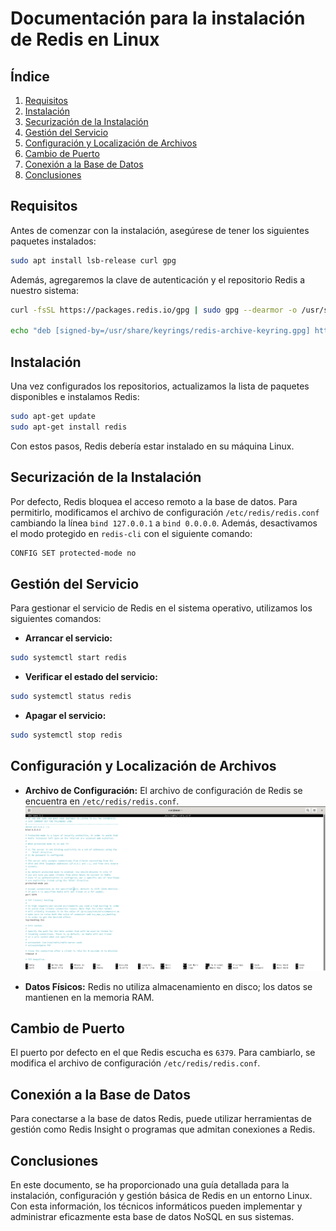 # Documentación para la instalación de Redis en Linux

## Índice

1. [Requisitos](#requisitos)
2. [Instalación](#instalación)
3. [Securización de la Instalación](#securización-de-la-instalación)
4. [Gestión del Servicio](#gestión-del-servicio)
5. [Configuración y Localización de Archivos](#configuración-y-localización-de-archivos)
6. [Cambio de Puerto](#cambio-de-puerto)
7. [Conexión a la Base de Datos](#conexión-a-la-base-de-datos)
8. [Conclusiones](#conclusiones)

## Requisitos

Antes de comenzar con la instalación, asegúrese de tener los siguientes paquetes instalados:

```bash
sudo apt install lsb-release curl gpg
```

Además, agregaremos la clave de autenticación y el repositorio Redis a nuestro sistema:

```bash
curl -fsSL https://packages.redis.io/gpg | sudo gpg --dearmor -o /usr/share/keyrings/redis-archive-keyring.gpg

echo "deb [signed-by=/usr/share/keyrings/redis-archive-keyring.gpg] https://packages.redis.io/deb $(lsb_release -cs) main" | sudo tee /etc/apt/sources.list.d/redis.list
```

## Instalación

Una vez configurados los repositorios, actualizamos la lista de paquetes disponibles e instalamos Redis:

```bash
sudo apt-get update
sudo apt-get install redis
```

Con estos pasos, Redis debería estar instalado en su máquina Linux.

## Securización de la Instalación

Por defecto, Redis bloquea el acceso remoto a la base de datos. Para permitirlo, modificamos el archivo de configuración `/etc/redis/redis.conf` cambiando la línea `bind 127.0.0.1` a `bind 0.0.0.0`. Además, desactivamos el modo protegido en `redis-cli` con el siguiente comando:

```bash
CONFIG SET protected-mode no
```

## Gestión del Servicio

Para gestionar el servicio de Redis en el sistema operativo, utilizamos los siguientes comandos:

- **Arrancar el servicio:**
```bash
sudo systemctl start redis
```

- **Verificar el estado del servicio:**
```bash
sudo systemctl status redis
```

- **Apagar el servicio:**
```bash
sudo systemctl stop redis
```

## Configuración y Localización de Archivos

- **Archivo de Configuración:**
El archivo de configuración de Redis se encuentra en `/etc/redis/redis.conf`.
![Ejemplo de imagen](https://raw.githubusercontent.com/amartinez14-sapa/BBDD-Redis/main/1(Puerto).png)

- **Datos Físicos:**
Redis no utiliza almacenamiento en disco; los datos se mantienen en la memoria RAM.

## Cambio de Puerto

El puerto por defecto en el que Redis escucha es `6379`. Para cambiarlo, se modifica el archivo de configuración `/etc/redis/redis.conf`.


## Conexión a la Base de Datos

Para conectarse a la base de datos Redis, puede utilizar herramientas de gestión como Redis Insight o programas que admitan conexiones a Redis.

## Conclusiones

En este documento, se ha proporcionado una guía detallada para la instalación, configuración y gestión básica de Redis en un entorno Linux. Con esta información, los técnicos informáticos pueden implementar y administrar eficazmente esta base de datos NoSQL en sus sistemas.
